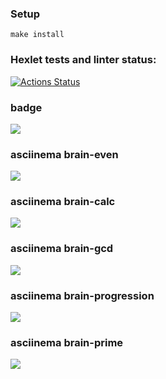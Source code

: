 ### Setup
```
make install
```

### Hexlet tests and linter status:
[![Actions Status](https://github.com/Darya0712/qa-auto-engineer-javascript-project-44/actions/workflows/hexlet-check.yml/badge.svg)](https://github.com/Darya0712/qa-auto-engineer-javascript-project-44/actions)

### badge 
<a href="https://codeclimate.com/github/Darya0712/qa-auto-engineer-javascript-project-44/maintainability"><img src="https://api.codeclimate.com/v1/badges/1c0b88f96cc58ded0708/maintainability" /></a>

### asciinema brain-even
<a href="https://asciinema.org/a/JW2CMMHSF5Qwz1k3ahHyn3FmL" target="_blank"><img src="https://asciinema.org/a/JW2CMMHSF5Qwz1k3ahHyn3FmL.svg" /></a>

### asciinema brain-calc
<a href="https://asciinema.org/a/qBC4z9omTxtcmo9niLQqEkuZu" target="_blank"><img src="https://asciinema.org/a/qBC4z9omTxtcmo9niLQqEkuZu.svg" /></a>


### asciinema brain-gcd
<a href="https://asciinema.org/a/9plZT7QCzniQxoutBU5E7YXmE" target="_blank"><img src="https://asciinema.org/a/9plZT7QCzniQxoutBU5E7YXmE.svg" /></a>

### asciinema brain-progression 
<a href="https://asciinema.org/a/PNkg5eBIcTZG7zQXLZhW5RaCf" target="_blank"><img src="https://asciinema.org/a/PNkg5eBIcTZG7zQXLZhW5RaCf.svg" /></a>

### asciinema brain-prime 
<a href="https://asciinema.org/a/q9X5HwAMt2e0TtMeJZHc2SzPR" target="_blank"><img src="https://asciinema.org/a/q9X5HwAMt2e0TtMeJZHc2SzPR.svg" /></a>